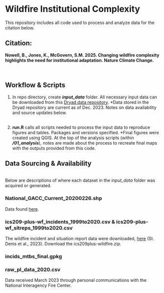 # Wildfire Institutional Complexity
This repository includes all code used to process and analyze data for the citation below.
## Citation: 

**Nowell, B., Jones, K., McGovern, S.M. 2025. Changing wildfire complexity highlights the need for institutional adaptation. Nature Climate Change.**

&nbsp;  
 

## Workflow & Scripts
 
1. In repo directory, create **_input_data_** folder. All necessary input data can be downloaded from this [Dryad data repository](https://doi.org/10.5061/dryad.gxd2547z8).
   *Data stored in the Dryad repository are current as of Dec. 2023. Notes on data availability and source updates below.
&nbsp;
&nbsp;   
&nbsp;  

3. **run.R** calls all scripts needed to process the input data to reproduce figures and tables. Packages and versions specified.
   *Final figures were created using QGIS. At the top of the analysis scripts (within **_/01_analysis_**), notes are made about the process to recreate final maps with the outputs provided from this code.
&nbsp;
&nbsp;
&nbsp;  

## Data Sourcing & Availability
&nbsp;  
Below are descriptions of where each dataset in the _input_data_ folder was acquired or generated.

### National_GACC_Current_20200226.shp
Data found [here](https://data-nifc.opendata.arcgis.com/datasets/614ad98bdf834c92bf92c4f0fe197903_0/explore?location=3.336959%2C0.314277%2C3.02).

### ics209-plus-wf_incidents_1999to2020.csv & ics209-plus-wf_sitreps_1999to2020.csv
The wildfire incident and situation report data were downloaded, [here]([https://figshare.com/articles/dataset/All-hazards_dataset_mined_from_the_US_National_Incident_Management_System_1999-2020/19858927/3](https://figshare.com/articles/dataset/All-hazards_dataset_mined_from_the_US_National_Incident_Management_System_1999-2020/19858927/3?file=38766504)) (St. Denis et al., 2023). Download the ics209plus-wildfire.zip. 

### incids_mtbs_final.gpkg


### raw_pl_data_2020.csv
Data received March 2023 through personal communications with the National Interagency Fire Center. 
